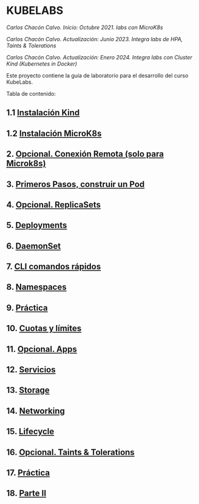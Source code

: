 # KUBELABS <!-- omit in toc -->
*Carlos Chacón Calvo. Inicio: Octubre 2021. labs con MicroK8s*

*Carlos Chacón Calvo. Actualización: Junio 2023. Integra labs de HPA, Taints & Tolerations*

*Carlos Chacón Calvo. Actualización: Enero 2024. Integra labs con Cluster Kind (Kubernetes in Docker)*

Este proyecto contiene la guía de laboratorio para el desarrollo del curso KubeLabs. <!-- omit in TOC -->

Tabla de contenido:

## 1.1 [Instalación Kind](./01.Instalación%20Kind.md)
## 1.2 [Instalación MicroK8s](./01.Instalación%20MicroK8s.md)
## 2. [Opcional. Conexión Remota (solo para Microk8s)](./02.ConexionRemota%20(Opcional,%20solo%20para%20Microk8s).md)
## 3. [Primeros Pasos, construir un Pod](./03.PrimerosPasos.md)
## 4. [Opcional. ReplicaSets](./04.ReplicaSets.md)
## 5. [Deployments](./05.Deployments.md)
## 6. [DaemonSet](./06.DaemonSet.md)
## 7. [CLI comandos rápidos](./07.CLI.md)
## 8. [Namespaces](./08.Namespaces.md)
## 9. [Práctica](./09.Practica.md)
## 10. [Cuotas y límites](/10.Cuotas-Limites.md)
## 11. [Opcional. Apps](./11.Opcional.%20Apps.md)
## 12. [Servicios](/12.Servicios.md)
## 13. [Storage](/13.Storage.md)
## 14. [Networking](/14.Networking.md)
## 15. [Lifecycle](/15.Lifecycle.md)
## 16. [Opcional. Taints & Tolerations](./16.TaintsTolerations.md)
## 17. [Práctica](/17.Practica2.md)
## 18. [Parte II](/18.ParteII.md)


